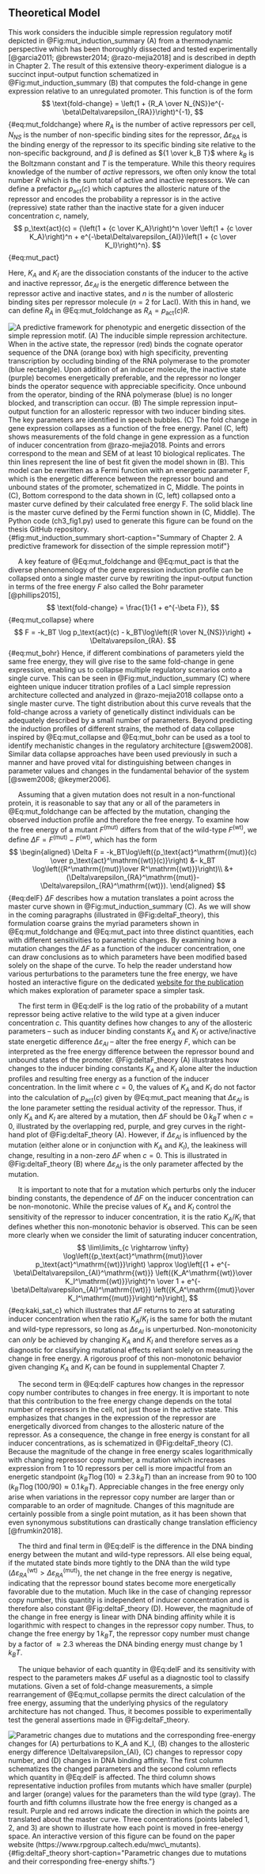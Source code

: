 ## Theoretical Model

This work considers the inducible simple repression regulatory motif depicted
in  @Fig:mut_induction_summary (A) from a thermodynamic perspective which has
been thoroughly dissected and tested experimentally [@garcia2011;
@brewster2014; @razo-mejia2018] and is described in depth in Chapter 2. The
result of this extensive theory-experiment dialogue is a succinct
input-output function schematized in @Fig:mut_induction_summary (B) that
computes the fold-change in gene expression relative to an unregulated
promoter. This function is of the form
$$
\text{fold-change} = \left(1 + {R_A \over
N_{NS}}e^{-\beta\Delta\varepsilon_{RA}}\right)^{-1},
$${#eq:mut_foldchange}
where $R_A$ is the number of active repressors
per cell, $N_{NS}$ is the number of non-specific binding sites for the
repressor, $\Delta\varepsilon_{RA}$ is the binding energy of the
repressor to its specific binding site relative to the non-specific
background, and $\beta$ is defined as ${1 \over k_B T}$ where
$k_B$ is the Boltzmann constant and $T$ is the temperature. While
this theory requires knowledge of the number of *active* repressors, we
often only know the total number $R$ which is the sum total of active
and inactive repressors. We can define a prefactor $p_\text{act}(c)$
which captures the allosteric nature of the repressor and encodes the
probability a repressor is in the active (repressive) state rather than
the inactive state for a given inducer concentration $c$, namely,
$$
p_\text{act}(c) = {\left(1 + {c \over K_A}\right)^n \over \left(1 + {c \over
K_A}\right)^n + e^{-\beta\Delta\varepsilon_{AI}}\left(1 + {c \over
K_I}\right)^n}.
$${#eq:mut_pact}

Here, $K_A$ and $K_I$ are the dissociation
constants of the inducer to the active and inactive repressor,
$\Delta\varepsilon_{AI}$ is the energetic difference between the
repressor active and inactive states, and $n$ is the number of
allosteric binding sites per repressor molecule ($n=2$ for LacI). With
this in hand, we can define $R_A$ in @Eq:mut_foldchange as $R_A = p_\text{act}(c)
R$.

![**A predictive framework for phenotypic and energetic dissection of the
simple repression motif.** (A) The inducible simple repression architecture.
When in the active state, the repressor (red) binds the cognate operator
sequence of the DNA (orange box) with high specificity, preventing transcription
by occluding binding of the RNA polymerase to the promoter (blue rectangle).
Upon addition of an inducer molecule, the inactive state (purple) becomes
energetically preferable, and the repressor no longer binds the operator
sequence with appreciable specificity. Once unbound from the operator,
binding of the RNA polymerase (blue) is no longer blocked, and transcription
can occur. (B) The simple repression input–output function for an allosteric
repressor with two inducer binding sites. The key parameters are identified in
speech bubbles. (C) The fold change in gene expression collapses as a
function of the free energy. Panel (C, left) shows measurements of the fold change in
gene expression as a function of inducer concentration from @razo-mejia2018. 
Points and errors correspond to the mean and SEM of at least 10
biological replicates. The thin lines represent the line of best fit given
the model shown in (B). This model can be rewritten as a Fermi function with an
energetic parameter $F$, which is the energetic difference between the
repressor bound and unbound states of the promoter, schematized in C, Middle.
The points in (C), Bottom correspond to the data shown in (C, left) collapsed onto
a master curve defined by their calculated free energy $F$. The solid black
line is the master curve defined by the Fermi function shown in (C,
Middle). The [Python code
(`ch3_fig1.py`)](https://github.com/gchure/phd/blob/master/src/chapter_03/code/ch3_fig1.py)
used to generate this figure can be found on the thesis [GitHub
repository](https://github.com/gchure/phd).](ch3_fig1){#fig:mut_induction_summary short-caption="Summary of Chapter
2. A predictive framework for dissection of the simple repression motif"}

&nbsp;&nbsp;&nbsp;&nbsp;&nbsp;A key feature of @Eq:mut_foldchange and
@Eq:mut_pact is that the diverse phenomenology of the gene expression induction
profile can be collapsed onto
a single master curve by rewriting the input-output function in terms of the
free energy $F$ also called the Bohr parameter [@phillips2015],
$$
\text{fold-change} = \frac{1}{1 + e^{-\beta F}},
$${#eq:mut_collapse}
where
$$
F = -k_BT \log p_\text{act}(c) - k_BT\log\left({R \over N_{NS}}\right) +
\Delta\varepsilon_{RA}.
$${#eq:mut_bohr}
Hence, if different combinations of parameters yield the same free energy,
they will give rise to the same fold-change in gene expression, enabling us
to collapse multiple regulatory scenarios onto a single curve. This can be
seen in  @Fig:mut_induction_summary (C) where eighteen unique inducer
titration profiles of a LacI simple repression architecture collected and
analyzed in @razo-mejia2018 collapse onto a single master curve. The tight
distribution about this curve reveals that the fold-change across a variety
of genetically distinct individuals can be adequately described by a small
number of parameters. Beyond predicting the induction profiles of different
strains, the method of data collapse inspired by  @Eq:mut_collapse and 
@Eq:mut_bohr can be used as a tool to identify mechanistic changes in the
regulatory architecture [@swem2008]. Similar data collapse approaches have
been used previously in such a manner and have proved vital for
distinguishing between changes in parameter values and changes in the
fundamental behavior of the system [@swem2008; @keymer2006].

&nbsp;&nbsp;&nbsp;&nbsp;&nbsp;Assuming that a given mutation does not result in a non-functional
protein, it is reasonable to say that any or all of the parameters in
@Eq:mut_foldchange can be affected by the mutation,
changing the observed induction profile and therefore the free energy.
To examine how the free energy of a mutant $F^\text{(mut)}$ differs
from that of the wild-type $F^\text{(wt)}$, we define $\Delta F = F^\mathrm{(mut)}-
F^\mathrm{(wt)}$, which has the form 
$$
\begin{aligned}
\Delta F = -k_BT\log\left({p_\text{act}^\mathrm{(mut)}(c) \over  p_\text{act}^\mathrm{(wt)}(c)}\right) &- k_BT \log\left({R^\mathrm{(mut)}\over R^\mathrm{(wt)}}\right)\\
 &+ (\Delta\varepsilon_{RA}^\mathrm{(mut)}- \Delta\varepsilon_{RA}^\mathrm{(wt)}).
    \end{aligned}
$${#eq:delF}
$\Delta F$ describes how a mutation translates a point across the master
curve shown in @Fig:mut_induction_summary (C). As we will show in the
coming paragraphs (illustrated in @Fig:deltaF_theory), this formulation
coarse grains the myriad parameters shown in @Eq:mut_foldchange and 
@Eq:mut_pact into three distinct quantities, each with different sensitivities to
parametric changes. By examining how a mutation changes the $\Delta F$ as a
function of the inducer concentration, one can draw conclusions as to which
parameters have been modified based solely on the shape of the curve. To help
the reader understand how various perturbations to the parameters tune the
free energy, we have hosted an interactive figure on the dedicated [website
for the publication](http://www.rpgroup.caltech.edu/mwc_mutants) which makes
exploration of parameter space a simpler task.

&nbsp;&nbsp;&nbsp;&nbsp;&nbsp;The first term in @Eq:delF is the log ratio of the probability of a
mutant repressor being active relative to the wild type at a given inducer
concentration $c$. This quantity defines how changes to any of the allosteric
parameters – such as inducer binding constants $K_A$ and $K_I$ or
active/inactive state energetic difference $\Delta\varepsilon_{AI}$ – alter
the free energy $F$, which can be interpreted as the free energy difference
between the repressor bound and unbound states of the promoter. 
@Fig:deltaF_theory (A) illustrates how changes to the inducer binding
constants $K_A$ and $K_I$ alone alter the induction profiles and resulting
free energy as a function of the inducer concentration. In the limit where $c
= 0$, the values of $K_A$ and $K_I$ do not factor into the calculation of
$p_\text{act}(c)$ given by @Eq:mut_pact meaning that
$\Delta\varepsilon_{AI}$ is the lone parameter setting the residual activity
of the repressor. Thus, if only $K_A$ and $K_I$ are altered by a mutation,
then $\Delta F$ should be $0\, k_BT$ when $c = 0$, illustrated by the
overlapping red, purple, and grey curves in the right-hand plot of 
@Fig:deltaF_theory (A). However, if $\Delta\varepsilon_{AI}$ is influenced by
the mutation (either alone or in conjunction with $K_A$ and $K_I$), the
leakiness will change, resulting in a non-zero $\Delta F$ when $c=0$. This is
illustrated in @Fig:deltaF_theory (B) where $\Delta\varepsilon_{AI}$ is
the only parameter affected by the mutation.

&nbsp;&nbsp;&nbsp;&nbsp;&nbsp;It is important to note that for a mutation which perturbs only the
inducer binding constants, the dependence of $\Delta F$ on the inducer
concentration can be non-monotonic. While the precise values of $K_A$
and $K_I$ control the sensitivity of the repressor to inducer
concentration, it is the ratio $K_A / K_I$ that defines whether this
non-monotonic behavior is observed. This can be seen more clearly when
we consider the limit of saturating inducer concentration,
$$
\lim\limits_{c \rightarrow \infty} \log\left({p_\text{act}^\mathrm{(mut)}\over
p_\text{act}^\mathrm{(wt)}}\right) \approx \log\left[{1 +
e^{-\beta\Delta\varepsilon_{AI}^\mathrm{(wt)}} \left({K_A^\mathrm{(wt)}\over
K_I^\mathrm{(wt)}}\right)^n \over 1 +
e^{-\beta\Delta\varepsilon_{AI}^\mathrm{(wt)}} \left({K_A^\mathrm{(mut)}\over
K_I^\mathrm{(mut)}}\right)^n}\right],
$${#eq:kaki_sat_c} 
which illustrates that $\Delta F$ returns
to zero at saturating inducer concentration when the ratio $K_A / K_I$
is the same for both the mutant and wild-type repressors, so long as
$\Delta\varepsilon_{AI}$ is unperturbed. Non-monotonicity can *only*
be achieved by changing $K_A$ and $K_I$ and therefore serves as a
diagnostic for classifying mutational effects reliant solely on
measuring the change in free energy. A rigorous proof of this
non-monotonic behavior given changing $K_A$ and $K_I$ can be found
in supplemental Chapter 7.

&nbsp;&nbsp;&nbsp;&nbsp;&nbsp;The second term in @Eq:delF captures how changes in the
repressor copy number contributes to changes in free energy. It is
important to note that this contribution to the free energy change
depends on the total number of repressors in the cell, not just those in
the active state. This emphasizes that changes in the expression of the
repressor are energetically divorced from changes to the allosteric
nature of the repressor. As a consequence, the change in free energy is
constant for all inducer concentrations, as is schematized in 
@Fig:deltaF_theory (C). Because the magnitude
of the change in free energy scales logarithmically with changing
repressor copy number, a mutation which increases expression from 1 to
10 repressors per cell is more impactful from an energetic standpoint
($k_BT \log(10) \approx 2.3\,  k_BT$) than an increase from 90 to 100
($k_BT \log(100/90) \approx 0.1\, k_BT$). Appreciable changes in the
free energy only arise when variations in the repressor copy number are
larger than or comparable to an order of magnitude. Changes of this
magnitude are certainly possible from a single point mutation, as it has
been shown that even synonymous substitutions can drastically change
translation efficiency [@frumkin2018].

&nbsp;&nbsp;&nbsp;&nbsp;&nbsp;The third and final term in @Eq:delF is the difference in
the DNA binding energy between the mutant and wild-type repressors. All
else being equal, if the mutated state binds more tightly to the DNA
than the wild type
($\Delta\varepsilon_{RA}^\mathrm{(wt)}> \Delta\varepsilon_{RA}^\mathrm{(mut)}$),
the net change in the free energy is negative, indicating that the
repressor bound states become more energetically favorable due to the
mutation. Much like in the case of changing repressor copy number, this
quantity is independent of inducer concentration and is therefore also
constant @Fig:deltaF_theory (D).
However, the magnitude of the change in free energy is linear with DNA
binding affinity while it is logarithmic with respect to changes in the
repressor copy number. Thus, to change the free energy by $1\, k_BT$,
the repressor copy number must change by a factor of $\approx 2.3$
whereas the DNA binding energy must change by $1\, k_BT$.

&nbsp;&nbsp;&nbsp;&nbsp;&nbsp;The unique behavior of each quantity in @Eq:delF and its
sensitivity with respect to the parameters makes $\Delta F$ useful as
a diagnostic tool to classify mutations. Given a set of fold-change
measurements, a simple rearrangement of @Eq:mut_collapse
permits the direct calculation of the free energy, assuming that the
underlying physics of the regulatory architecture has not changed. Thus,
it becomes possible to experimentally test the general assertions made
in @Fig:deltaF_theory.

![**Parametric changes due to mutations and the corresponding free-energy
changes for (A) perturbations to $K_A$ and $K_I$, (B) changes to the
allosteric energy difference $\Delta\varepsilon_{AI}$, (C) changes to
repressor copy number, and (D) changes in DNA binding affinity**. The first
column schematizes the changed parameters and the second column reflects
which quantity in @Eq:delF is affected. The third column shows
representative induction profiles from mutants which have smaller (purple)
and larger (orange) values for the parameters than the wild type (gray). The
fourth and fifth columns illustrate how the free energy is changed as a
result. Purple and red arrows indicate the direction in which the points are
translated about the master curve. Three concentrations (points labeled 1, 2,
and 3) are shown to illustrate how each point is moved in free-energy space.
An interactive version of this figure can be found on the paper website
(https://www.rpgroup.caltech.edu/mwc\_mutants).](ch3_fig2){#fig:deltaF_theory
short-caption="Parametric changes due to mutations and their corresponding
free-energy shifts."}

